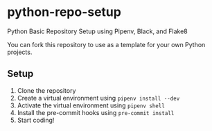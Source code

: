 # python-repo-setup

Python Basic Repository Setup using Pipenv, Black, and Flake8

You can fork this repository to use as a template for your own Python projects.

## Setup

1. Clone the repository
2. Create a virtual environment using `pipenv install --dev`
3. Activate the virtual environment using `pipenv shell`
4. Install the pre-commit hooks using `pre-commit install`
5. Start coding!
